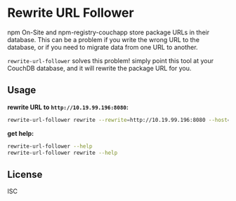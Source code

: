 # Rewrite URL Follower

npm On-Site and npm-registry-couchapp store package URLs in their
database. This can be a problem if you write the wrong URL to the database,
or if you need to migrate data from one URL to another.

`rewrite-url-follower` solves this problem! simply point this tool
at your CouchDB database, and it will rewrite the package URL for you.

## Usage

**rewrite URL to `http://10.19.99.196:8080`:**

```sh
rewrite-url-follower rewrite --rewrite=http://10.19.99.196:8080 --host=172.17.0.1 --port=5984
```

**get help:**

```sh
rewrite-url-follower --help
rewrite-url-follower rewrite --help
```

## License

ISC
